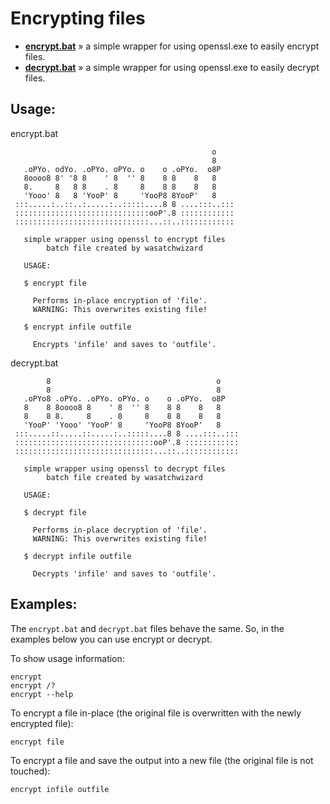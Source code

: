 
# Encrypting files

* [__encrypt.bat__](https://github.com/kodybrown/dos/blob/master/encrypt.bat) » a simple wrapper for using openssl.exe to easily encrypt files.
* [__decrypt.bat__](https://github.com/kodybrown/dos/blob/master/decrypt.bat) » a simple wrapper for using openssl.exe to easily decrypt files.

## Usage:

encrypt.bat

                                                 o
                                                 8
       .oPYo. odYo. .oPYo. oPYo. o    o .oPYo.  o8P
       8oooo8 8' '8 8    ' 8  '' 8    8 8    8   8
       8.     8   8 8    . 8     8    8 8    8   8
       'Yooo' 8   8 'YooP' 8     'YooP8 8YooP'   8
     :::.....:..::..:.....:..:::::....8 8 ....:::..:::
     ::::::::::::::::::::::::::::::ooP'.8 ::::::::::::
     ::::::::::::::::::::::::::::::...::..::::::::::::

       simple wrapper using openssl to encrypt files
            batch file created by wasatchwizard

       USAGE:

       $ encrypt file

         Performs in-place encryption of 'file'.
         WARNING: This overwrites existing file!

       $ encrypt infile outfile

         Encrypts 'infile' and saves to 'outfile'.


decrypt.bat

            8                                     o
            8                                     8
       .oPYo8 .oPYo. .oPYo. oPYo. o    o .oPYo.  o8P
       8    8 8oooo8 8    ' 8  '' 8    8 8    8   8
       8    8 8.     8    . 8     8    8 8    8   8
       'YooP' 'Yooo' 'YooP' 8     'YooP8 8YooP'   8
     :::.....::.....::.....:..:::::....8 8 ....:::..:::
     :::::::::::::::::::::::::::::::ooP'.8 ::::::::::::
     :::::::::::::::::::::::::::::::...::..::::::::::::

       simple wrapper using openssl to decrypt files
            batch file created by wasatchwizard

       USAGE:

       $ decrypt file

         Performs in-place decryption of 'file'.
         WARNING: This overwrites existing file!

       $ decrypt infile outfile

         Decrypts 'infile' and saves to 'outfile'.

## Examples:

The `encrypt.bat` and `decrypt.bat` files behave the same. So, in the examples below you can use encrypt or decrypt.

To show usage information:

    encrypt
    encrypt /?
    encrypt --help

To encrypt a file in-place (the original file is overwritten with the newly encrypted file):

    encrypt file

To encrypt a file and save the output into a new file (the original file is not touched):

    encrypt infile outfile


